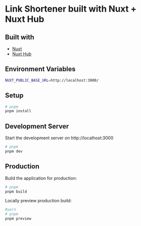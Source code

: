 # Link Shortener built with Nuxt + Nuxt Hub
## Built with
- [Nuxt](https://github.com/nuxt/framework)
- [Nuxt Hub](https://github.com/nuxt-hub/core)

## Environment Variables
```bash
NUXT_PUBLIC_BASE_URL=http://localhost:3000/
```

## Setup
```bash
# pnpm
pnpm install
```
## Development Server

Start the development server on http://localhost:3000

```bash
# pnpm
pnpm dev
```

## Production

Build the application for production:

```bash
# pnpm
pnpm build
```

Locally preview production build:

```bash
#yarn
# pnpm
pnpm preview
```

